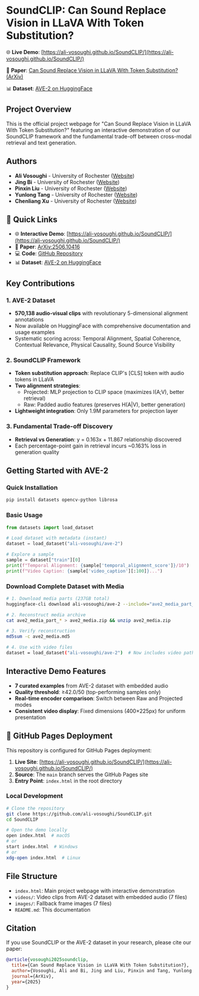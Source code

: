 # SoundCLIP: Can Sound Replace Vision in LLaVA With Token Substitution?

🌐 **Live Demo**: [https://ali-vosoughi.github.io/SoundCLIP/](https://ali-vosoughi.github.io/SoundCLIP/)

📄 **Paper**: [Can Sound Replace Vision in LLaVA With Token Substitution? (ArXiv)](https://arxiv.org/abs/2506.10416)

📊 **Dataset**: [AVE-2 on HuggingFace](https://huggingface.co/datasets/ali-vosoughi/ave-2)

## Project Overview
This is the official project webpage for "Can Sound Replace Vision in LLaVA With Token Substitution?" featuring an interactive demonstration of our SoundCLIP framework and the fundamental trade-off between cross-modal retrieval and text generation.

## Authors
- **Ali Vosoughi** - University of Rochester ([Website](https://alivosoughi.com/))
- **Jing Bi** - University of Rochester ([Website](https://jing.vision/))
- **Pinxin Liu** - University of Rochester ([Website](https://andypinxinliu.github.io/))
- **Yunlong Tang** - University of Rochester ([Website](https://yunlong10.github.io/))
- **Chenliang Xu** - University of Rochester ([Website](https://www.cs.rochester.edu/~cxu22/index.html))

## 🔗 Quick Links
- 🌐 **Interactive Demo**: [https://ali-vosoughi.github.io/SoundCLIP/](https://ali-vosoughi.github.io/SoundCLIP/)
- 📄 **Paper**: [ArXiv:2506.10416](https://arxiv.org/abs/2506.10416)
- 💻 **Code**: [GitHub Repository](https://github.com/ali-vosoughi/SoundCLIP)
- 📊 **Dataset**: [AVE-2 on HuggingFace](https://huggingface.co/datasets/ali-vosoughi/ave-2)

## Key Contributions

### 1. AVE-2 Dataset
- **570,138 audio-visual clips** with revolutionary 5-dimensional alignment annotations
- Now available on HuggingFace with comprehensive documentation and usage examples
- Systematic scoring across: Temporal Alignment, Spatial Coherence, Contextual Relevance, Physical Causality, Sound Source Visibility

### 2. SoundCLIP Framework  
- **Token substitution approach**: Replace CLIP's [CLS] token with audio tokens in LLaVA
- **Two alignment strategies**: 
  - Projected: MLP projection to CLIP space (maximizes I(A;V), better retrieval)
  - Raw: Padded audio features (preserves H(A|V), better generation)
- **Lightweight integration**: Only 1.9M parameters for projection layer

### 3. Fundamental Trade-off Discovery
- **Retrieval vs Generation**: y = 0.163x + 11.867 relationship discovered
- Each percentage-point gain in retrieval incurs ~0.163% loss in generation quality

## Getting Started with AVE-2

### Quick Installation
```bash
pip install datasets opencv-python librosa
```

### Basic Usage
```python
from datasets import load_dataset

# Load dataset with metadata (instant)
dataset = load_dataset("ali-vosoughi/ave-2")

# Explore a sample
sample = dataset["train"][0]
print(f"Temporal Alignment: {sample['temporal_alignment_score']}/10")
print(f"Video Caption: {sample['video_caption'][:100]}...")
```

### Download Complete Dataset with Media
```bash
# 1. Download media parts (237GB total)
huggingface-cli download ali-vosoughi/ave-2 --include="ave2_media_part_*" --local-dir ./

# 2. Reconstruct media archive
cat ave2_media_part_* > ave2_media.zip && unzip ave2_media.zip

# 3. Verify reconstruction
md5sum -c ave2_media.md5

# 4. Use with video files
dataset = load_dataset("ali-vosoughi/ave-2")  # Now includes video paths!
```

## Interactive Demo Features
- **7 curated examples** from AVE-2 dataset with embedded audio
- **Quality threshold**: ≥42.0/50 (top-performing samples only)
- **Real-time encoder comparison**: Switch between Raw and Projected modes
- **Consistent video display**: Fixed dimensions (400×225px) for uniform presentation

## 🚀 GitHub Pages Deployment

This repository is configured for GitHub Pages deployment:

1. **Live Site**: [https://ali-vosoughi.github.io/SoundCLIP/](https://ali-vosoughi.github.io/SoundCLIP/)
2. **Source**: The `main` branch serves the GitHub Pages site
3. **Entry Point**: `index.html` in the root directory

### Local Development
```bash
# Clone the repository
git clone https://github.com/ali-vosoughi/SoundCLIP.git
cd SoundCLIP

# Open the demo locally
open index.html  # macOS
# or
start index.html  # Windows
# or
xdg-open index.html  # Linux
```

## File Structure
- `index.html`: Main project webpage with interactive demonstration
- `videos/`: Video clips from AVE-2 dataset with embedded audio (7 files)
- `images/`: Fallback frame images (7 files)
- `README.md`: This documentation

## Citation
If you use SoundCLIP or the AVE-2 dataset in your research, please cite our paper:

```bibtex
@article{vosoughi2025soundclip,
  title={Can Sound Replace Vision in LLaVA With Token Substitution?},
  author={Vosoughi, Ali and Bi, Jing and Liu, Pinxin and Tang, Yunlong and Xu, Chenliang},
  journal={ArXiv},
  year={2025}
}
```
